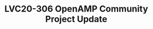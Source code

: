---
categories:
- lvc20
description: The OpenAMP Linaro Community Project is focusing on standardizing aspects
  of embedded heterogeneous software through open source projects. OpenAMP currently
  has four working groups solving issues such as messaging (rpmsg and virtio), lifecycle
  management (remoteproc), configuration standardization (System Device Tree), application
  services, and common interfaces for hypervisors and AMP. This talk will give an
  update on what has taken place since the launch at Linaro Connect SAN19, the efforts
  going on within OpenAMP, future potential topics, and discuss how you can engage.
image: /assets/images/featured-images/lvc20/LVC20-306.png
session_id: LVC20-306
session_room: Track 1 - IoT/Edge/Embedded
session_slot:
  end_time: 2020-09-24 16:40
  start_time: 2020-09-24 16:15
session_speakers:
- speaker_bio: Tomas Evensen is Chief Technology Officer, Open Source at Xilinx.&lt;br&gt;
    In this role he is responsible for the open source software strategy for&lt;br&gt;
    Xilinx All Programmable SoCs. Prior to joining Xilinx, Evensen was Chief&lt;br&gt;
    Technology Officer at Wind River for 7 years, as well as GM for the Wind&lt;br&gt;
    River Tools Division and VP of Engineering for the VxWorks operating system.&lt;br&gt;
    Before that he was the creator of the Diab Data C/C++ compilers.&lt;br&gt; Evensen
    received his MSEE at the Royal Institute of Technology in Stockholm, Sweden.
  speaker_company: Xilinx
  speaker_image: http://avatars.sched.co/3/4e/8935421/avatar.jpg.320x320px.jpg?daf
  speaker_name: Tomas Evensen
  speaker_position: CTO Open Source
  speaker_role: speaker
- speaker_bio: Nathalie is a Computer Engineer who, upon discovering Project Management,
    realized she was born a Project Manager, looking back at childhood behavior. She
    loves the Community aspect of Open Source and thrives on helping Engineering teams
    collaborate more effectively.&lt;br /&gt; &lt;br /&gt; Nathalie worked on the
    launch of the OpenAMP Project as a Linaro Community Project in 2019 and on Xilinx&#39;s
    internal predecessor to the 96Boards Ultra96 development board. Before landing
    in the world of Open Source, she project managed the System-Level Verification
    &amp; Characterization efforts for Xilinx&#39;s first SoC family, Zynq-7000, and
    did System-Level test and debug of embedded processor systems.
  speaker_company: Kestrel Omnitech Inc. for Xilinx
  speaker_image: http://avatars.sched.co/a/fb/10890729/avatar.jpg.320x320px.jpg?025
  speaker_name: Nathalie Chan King Choy
  speaker_position: Program Manager focused on Open Source &amp; Community
  speaker_role: attendee, speaker
session_track: IoT and Embedded
tag: session
tags: IoT and Embedded
title: LVC20-306 OpenAMP Community Project Update
---